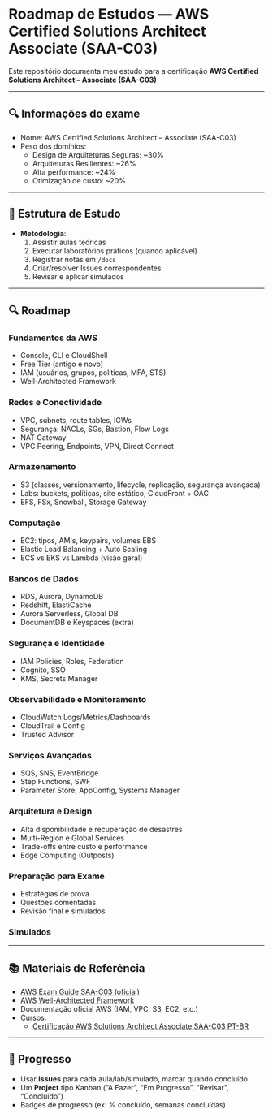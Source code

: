 # Roadmap de Estudos — AWS Certified Solutions Architect Associate (SAA-C03)

Este repositório documenta meu estudo para a certificação **AWS Certified Solutions Architect – Associate (SAA-C03)**

---

## 🔍 Informações do exame

- Nome: AWS Certified Solutions Architect – Associate (SAA-C03)  
- Peso dos domínios:  
  - Design de Arquiteturas Seguras: ~30%
  - Arquiteturas Resilientes: ~26%
  - Alta performance: ~24%
  - Otimização de custo: ~20%

---

## 📆 Estrutura de Estudo

- **Metodologia**:
  1. Assistir aulas teóricas
  2. Executar laboratórios práticos (quando aplicável)
  3. Registrar notas em `/docs`
  4. Criar/resolver Issues correspondentes
  5. Revisar e aplicar simulados

---

## 🔍 Roadmap

### Fundamentos da AWS
- Console, CLI e CloudShell
- Free Tier (antigo e novo)
- IAM (usuários, grupos, políticas, MFA, STS)
- Well-Architected Framework

### Redes e Conectividade
- VPC, subnets, route tables, IGWs
- Segurança: NACLs, SGs, Bastion, Flow Logs
- NAT Gateway
- VPC Peering, Endpoints, VPN, Direct Connect

### Armazenamento
- S3 (classes, versionamento, lifecycle, replicação, segurança avançada)
- Labs: buckets, políticas, site estático, CloudFront + OAC
- EFS, FSx, Snowball, Storage Gateway

### Computação
- EC2: tipos, AMIs, keypairs, volumes EBS
- Elastic Load Balancing + Auto Scaling
- ECS vs EKS vs Lambda (visão geral)

### Bancos de Dados
- RDS, Aurora, DynamoDB
- Redshift, ElastiCache
- Aurora Serverless, Global DB
- DocumentDB e Keyspaces (extra)

### Segurança e Identidade
- IAM Policies, Roles, Federation
- Cognito, SSO
- KMS, Secrets Manager

### Observabilidade e Monitoramento
- CloudWatch Logs/Metrics/Dashboards
- CloudTrail e Config
- Trusted Advisor

### Serviços Avançados
- SQS, SNS, EventBridge
- Step Functions, SWF
- Parameter Store, AppConfig, Systems Manager

### Arquitetura e Design
- Alta disponibilidade e recuperação de desastres
- Multi-Region e Global Services
- Trade-offs entre custo e performance
- Edge Computing (Outposts)

### Preparação para Exame
- Estratégias de prova
- Questões comentadas
- Revisão final e simulados

### Simulados

---

## 📚 Materiais de Referência

- [AWS Exam Guide SAA-C03 (oficial)](https://d1.awsstatic.com/training-and-certification/docs-sa-assoc/AWS-Certified-Solutions-Architect-Associate_Exam-Guide.pdf)
- [AWS Well-Architected Framework](https://aws.amazon.com/architecture/well-architected/)
- Documentação oficial AWS (IAM, VPC, S3, EC2, etc.)
- Cursos:
  - [Certificação AWS Solutions Architect Associate SAA-C03 PT-BR](https://www.udemy.com/course/certificacao-aws-solutions-architect-associate-saa-c03-curso) 

---

## 🔄 Progresso

- Usar **Issues** para cada aula/lab/simulado, marcar quando concluído  
- Um **Project** tipo Kanban (“A Fazer”, “Em Progresso”, “Revisar”, “Concluído”)  
- Badges de progresso (ex: % concluído, semanas concluídas)  